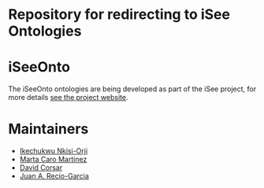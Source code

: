 Repository for redirecting to iSee Ontologies 
===================

# iSeeOnto
The iSeeOnto ontologies are being developed as part of the iSee project, for more details [see the project website](https://isee4xai.com/). 

# Maintainers
* [Ikechukwu Nkisi-Orji](https://github.com/ike01)
* [Marta Caro Martínez](https://github.com/martcaro)
* [David Corsar](https://github.com/dcorsar)
* [Juan A. Recio-Garcia](https://github.com/jareciog)
